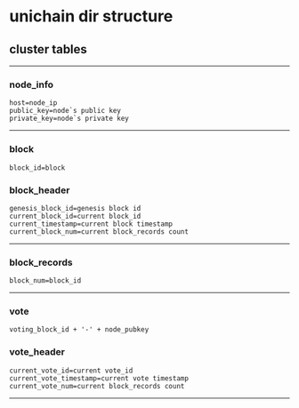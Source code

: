 # unichain dir structure

## cluster tables
---
### node_info
```
host=node_ip
public_key=node`s public key
private_key=node`s private key
```
---
### block
```
block_id=block
```
### block_header
```
genesis_block_id=genesis block id
current_block_id=current block_id
current_timestamp=current block timestamp
current_block_num=current block_records count
```
---
### block_records
```
block_num=block_id
```
---
### vote
```
voting_block_id + '-' + node_pubkey
```

### vote_header
```
current_vote_id=current vote_id
current_vote_timestamp=current vote timestamp
current_vote_num=current block_records count
```
---
